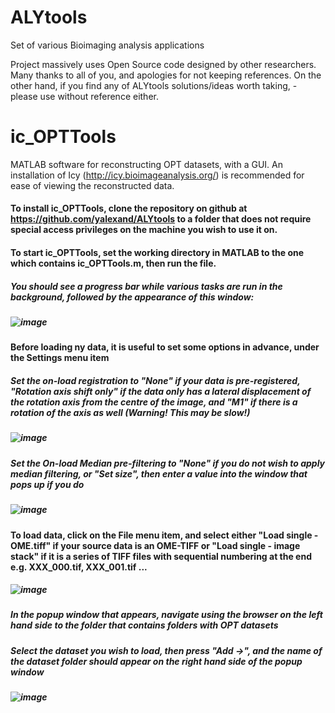 # ALYtools

Set of various Bioimaging analysis applications

Project massively uses Open Source code designed by other researchers. 
Many thanks to all of you, and apologies for not keeping references.
On the other hand, if you find any of ALYtools solutions/ideas worth taking, - please use without reference either.

# ic_OPTTools

MATLAB software for reconstructing OPT datasets, with a GUI. An installation of Icy (http://icy.bioimageanalysis.org/) is recommended for ease of viewing the reconstructed data.

#### To install ic_OPTTools, clone the repository on github at https://github.com/yalexand/ALYtools to a folder that does not require special access privileges on the machine you wish to use it on.
#### To start ic_OPTTools, set the working directory in MATLAB to the one which contains ic_OPTTools.m, then run the file.
##### You should see a progress bar while various tasks are run in the background, followed by the appearance of this window:  
##### ![image](https://user-images.githubusercontent.com/63599428/127892790-95fe6d2c-646a-4dda-b848-96efd8c87974.png)

#### Before loading ny data, it is useful to set some options in advance, under the Settings menu item
##### Set the on-load registration to "None" if your data is pre-registered, "Rotation axis shift only" if the data only has a lateral displacement of the rotation axis from the centre of the image, and "M1" if there is a rotation of the axis as well (Warning! This may be slow!)
##### ![image](https://user-images.githubusercontent.com/63599428/127894448-999f77c1-2159-4984-9bba-89a38bc16178.png)
##### Set the On-load Median pre-filtering to "None" if you do not wish to apply median filtering, or "Set size", then enter a value into the window that pops up if you do
##### ![image](https://user-images.githubusercontent.com/63599428/127894781-06009295-04a4-4ba6-92e4-e7e9283e3e3b.png)

#### To load data, click on the File menu item, and select either "Load single - OME.tiff" if your source data is an OME-TIFF or "Load single - image stack" if it is a series of TIFF files with sequential numbering at the end e.g. XXX_000.tif, XXX_001.tif ...
##### ![image](https://user-images.githubusercontent.com/63599428/127893894-4c06d63f-36a9-412b-a07f-7211a8e5a3d9.png)
##### In the popup window that appears, navigate using the browser on the left hand side to the folder that contains folders with OPT datasets
##### Select the dataset you wish to load, then press "Add ->", and the name of the dataset folder should appear on the right hand side of the popup window
##### ![image](https://user-images.githubusercontent.com/63599428/127895375-96458534-58a6-47d7-9922-5b946f43a3a4.png)
